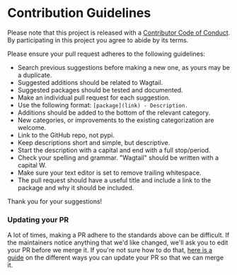 # Contribution Guidelines

Please note that this project is released with a [Contributor Code of Conduct](CODE_OF_CONDUCT.md). By participating in this project you agree to abide by its terms.

Please ensure your pull request adheres to the following guidelines:

- Search previous suggestions before making a new one, as yours may be a duplicate.
- Suggested additions should be related to Wagtail.
- Suggested packages should be tested and documented.
- Make an individual pull request for each suggestion.
- Use the following format: `[package](link) - Description.`
- Additions should be added to the bottom of the relevant category.
- New categories, or improvements to the existing categorization are welcome.
- Link to the GitHub repo, not pypi.
- Keep descriptions short and simple, but descriptive.
- Start the description with a capital and end with a full stop/period.
- Check your spelling and grammar. "Wagtail" should be written with a capital W.
- Make sure your text editor is set to remove trailing whitespace.
- The pull request should have a useful title and include a link to the package and why it should be included.

Thank you for your suggestions!

### Updating your PR

A lot of times, making a PR adhere to the standards above can be difficult. If the maintainers notice anything that we'd like changed, we'll ask you to edit your PR before we merge it. If you're not sure how to do that, [here is a guide](https://github.com/RichardLitt/docs/blob/master/amending-a-commit-guide.md) on the different ways you can update your PR so that we can merge it.
